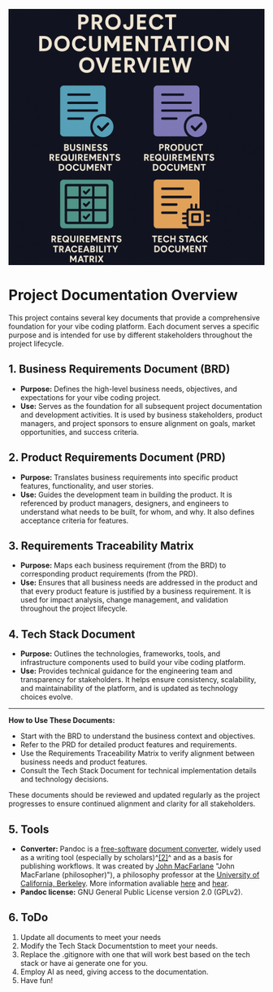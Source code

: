 ![Documentation](Documentation.png)

# Project Documentation Overview

This project contains several key documents that provide a comprehensive foundation for your vibe coding platform. Each document serves a specific purpose and is intended for use by different stakeholders throughout the project lifecycle.

## 1. Business Requirements Document (BRD)

- **Purpose:** Defines the high-level business needs, objectives, and expectations for your vibe coding project.
- **Use:** Serves as the foundation for all subsequent project documentation and development activities. It is used by business stakeholders, product managers, and project sponsors to ensure alignment on goals, market opportunities, and success criteria.

## 2. Product Requirements Document (PRD)

- **Purpose:** Translates business requirements into specific product features, functionality, and user stories.
- **Use:** Guides the development team in building the product. It is referenced by product managers, designers, and engineers to understand what needs to be built, for whom, and why. It also defines acceptance criteria for features.

## 3. Requirements Traceability Matrix

- **Purpose:** Maps each business requirement (from the BRD) to corresponding product requirements (from the PRD).
- **Use:** Ensures that all business needs are addressed in the product and that every product feature is justified by a business requirement. It is used for impact analysis, change management, and validation throughout the project lifecycle.

## 4. Tech Stack Document

- **Purpose:** Outlines the technologies, frameworks, tools, and infrastructure components used to build your vibe coding platform.
- **Use:** Provides technical guidance for the engineering team and transparency for stakeholders. It helps ensure consistency, scalability, and maintainability of the platform, and is updated as technology choices evolve.

---

**How to Use These Documents:**

- Start with the BRD to understand the business context and objectives.
- Refer to the PRD for detailed product features and requirements.
- Use the Requirements Traceability Matrix to verify alignment between business needs and product features.
- Consult the Tech Stack Document for technical implementation details and technology decisions.

These documents should be reviewed and updated regularly as the project progresses to ensure continued alignment and clarity for all stakeholders.

## 5. Tools

- **Converter:** Pandoc is a [free-software](https://en.wikipedia.org/wiki/Free_software "Free software") [document converter](https://en.wikipedia.org/wiki/Document_converter "Document converter"), widely used as a writing tool (especially by scholars)^[[2]](https://en.wikipedia.org/wiki/Pandoc#cite_note-:0-2)^ and as a basis for publishing workflows. It was created by [John MacFarlane](https://en.wikipedia.org/wiki/John_MacFarlane_(philosopher)) "John MacFarlane (philosopher)"), a philosophy professor at the [University of California, Berkeley](https://en.wikipedia.org/wiki/University_of_California,_Berkeley "University of California, Berkeley"). More information avaliable [here](https://en.wikipedia.org/wiki/Pandoc) and [hear](https://pandoc.org/index.html).
- **Pandoc license:** GNU General Public License version 2.0 (GPLv2).

## 6. ToDo

1. Update all documents to meet your needs
2. Modify the Tech Stack Documentstion to meet your needs.
3. Replace the .gitignore with one that will work best based on the tech stack or have ai generate one for you.
4. Employ AI as need, giving access to the documentation.
5. Have fun!
